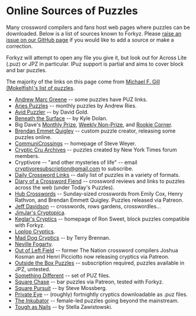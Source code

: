 
# Online Sources of Puzzles

Many crossword compilers and fans host web pages where puzzles can be
downloaded. Below is a list of sources known to Forkyz. Please [raise an
issue on our GitHub page][issues] if you would like to add a source or
make a correction.

Forkyz will attempt to open any file you give it, but look out for
Across Lite (.puz) or JPZ in particular. IPuz support is partial and
aims to cover block and bar puzzles.

The majority of the links on this page come from [Michael F. Gill
(Mokelfish)'s list of puzzles][monkelfish].

* [Andrew Marc Greene][andrew-marc-greene] -- some puzzles have PUZ
  links.
* [Aries Puzzles][aries-puzzles] -- monthly puzzles by Andrew Ries.
* [Avid Puzzler][avid-puzzler] -- by David Gold.
* [Beneath the Surface][beneath-the-surface] -- by Kyle Dolan.
* Big Dave's [Monthly Prize][big-dave-monthly], [Weekly
  Non-Prize][big-dave-weekly], and [Rookie Corner][big-dave-rookie].
* [Brendan Emmet Quigley][beq] -- custom puzzle creator, releasing some
  puzzles online.
* [CommuniCrossings][communicrossings] -- homepage of Steve Weyer.
* [Cryptic Cru Archives][crypticcru] -- puzzles created by New York
  Times forum members.
* Cryptivore -- "and other mysteries of life" -- email
  cryptivoresubscription@gmail.com to subscribe.
* [Daily Crossword Links][daily-crossword-links] -- daily list of
  puzzles in a variety of formats.
* [Diary of a Crossword Fiend][diary] -- crossword reviews and links to
  puzzles across the web (under Today's Puzzles).
* [Hub Crosswords][hubcrosswords] -- Sunday-sized crosswords from Emily
  Cox, Henry Rathvon, and Brendan Emmett Quigley. Puzzles released via
  Patreon.
* [Jeff Davidson][jeff-davidson] -- crosswords, rows gardens, crosswordles...
* [JimJar's Cryptopica][jimjar].
* [Keglar's Cryptics][keglar] -- homepage of Ron Sweet, block puzzles
  compatible with Forkyz.
* [Loplop Cryptics][loplop-cryptics].
* [Mad Dog Cryptics][mad-dog-cryptics] -- by Terry Brennan.
* [Neville Fogarty][neville-fogarty].
* [Out of Left Field][outofleftfield] -- former The Nation crossword
  compilers Joshua Kosman and Henri Picciotto now releasing cryptics via
  Patreon.
* [Outside the Box Puzzles][outside-the-box] -- subscription required,
  puzzles available in JPZ, untested.
* [Something Different][something-different] -- set of PUZ files.
* [Square Chase][squarechase] -- bar puzzles via Patreon, tested with
  Forkyz.
* [Square Pursuit][square-pursuit] -- by Steve Mossberg.
* [Private Eye][private-eye] -- (roughly) fortnightly cryptics downloadable as .puz files.
* [The Inkubator][inkubator] -- female-led puzzles going beyond the
  mainstream.
* [Tough as Nails][tough-as-nails] -- by Stella Zawistowski.

[monkelfish]: http://bbtp.net/puzzle/links.html
[issues]: https://github.com/yourealwaysbe/forkyz/issues

[andrew-marc-greene]: http://www.greenehouse.com/a/puzzles/
[aries-puzzles]: https://www.ariespuzzles.com/
[avid-puzzler]: https://avidpuzzler.blogspot.com/
[beneath-the-surface]: https://beneaththesurfacepuzzles.blogspot.com/
[beq]: https://www.brendanemmettquigley.com/
[big-dave-monthly]: http://crypticcrosswords.net/puzzles/monthly-prize-puzzles/
[big-dave-rookie]: http://crypticcrosswords.net/puzzles/rookie-corner/
[big-dave-weekly]: http://crypticcrosswords.net/puzzles/not-the-saturday-prize-puzzles/
[communicrossings]: https://communicrossings.com/crosswords-weyer
[crypticcru]: https://archive.nytimes.com/www.nytimes.com/premium/xword/cryptic-archive.html
[cryptivore]: https://cryptivore.com/
[daily-crossword-links]: https://crosswordlinks.substack.com/
[diary]: https://crosswordfiend.com/
[hubcrosswords]: https://www.patreon.com/hubcrosswords
[inkubator]: https://inkubatorcrosswords.com/
[jeff-davidson]: https://puzzles.jeffpdavidson.com/
[jimjar]: https://twitter.com/Jimjar
[keglar]: https://kegler.gitlab.io/
[loplop-cryptics]: https://loplop.fun/
[mad-dog-cryptics]: https://maddogcryptics.com/
[neville-fogarty]: https://nevillefogarty.wordpress.com/
[outofleftfield]: http://www.leftfieldcryptics.com/
[outside-the-box]: https://www.joonpahk.com/blog/2021/04/12/year-6-variety-puzzle-16-starting-square-hint/
[private-eye]: https://www.private-eye.co.uk/crossword
[something-different]: https://dandoesnotblog.blogspot.com/2020/04/something-different.html
[square-pursuit]: https://squarepursuit.com/
[squarechase]: https://www.patreon.com/squarechase
[tough-as-nails]: https://toughasnails.net/
